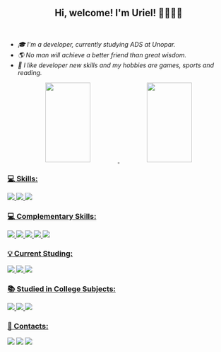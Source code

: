<h2 align = 'center' > Hi, welcome! I'm Uriel! 👋👩🏻‍💻 </h2>
<br>
  <section><em>
    <ul>
        <li>🎓 I'm a developer, currently studying ADS at Unopar.</li>
        <li>🌎 No man will achieve a better friend than great wisdom.</li>
        <li>🖤 I like developer new skills and my hobbies are games, sports and reading.</em></li>
    </ul>
  </section>

<div align="center">
  <a href="https://github.com/Uriel-Rodrigues">
  <img height="180em" width="45%" src="https://github-readme-stats.vercel.app/api?username=Uriel-Rodrigues&show_icons=true&theme=dracula&include_all_commits=true&count_private=true"/>
  <img height="180em" width="45%" src="https://github-readme-stats.vercel.app/api/top-langs/?username=Uriel-Rodrigues&layout=compact&langs_count=7&theme=dracula"/>
</div>

### 💻 Skills:

<div style="display: inline">
  <img src = 'https://img.shields.io/badge/HTML5-E34F26?style=for-the-badge&logo=html5&logoColor=white'>
  <img src = 'https://img.shields.io/badge/python-1572B6?style=for-the-badge&logo=python&logoColor=white'>
  <img src = 'https://img.shields.io/badge/C%2B%2B-00599C?style=for-the-badge&logo=c%2B%2B&logoColor=white'>
</div>

### 💻 Complementary Skills:
<div style="display: inline">
  <img src = 'https://aleen42.github.io/badges/src/photoshop.svg'>
  <img src = 'https://aleen42.github.io/badges/src/illustrator.svg'>
  <img src = 'https://aleen42.github.io/badges/src/dreamweaver.svg'>
  <img src = 'https://aleen42.github.io/badges/src/premiere.svg'>
  <img src = 'https://aleen42.github.io/badges/src/flash.svg'>
</div>

### 💡 Current Studing:

<div style="display: inline">
  <img src = 'https://img.shields.io/badge/HTML5-E34F26?style=for-the-badge&logo=html5&logoColor=white'>
  <img src = 'https://img.shields.io/badge/python-1572B6?style=for-the-badge&logo=python&logoColor=white'>
  <img src = 'https://img.shields.io/badge/Amazon_AWS-232F3E?style=for-the-badge&logo=amazon-aws&logoColor=white'>
  
</div>

### 📚 Studied in College Subjects:

<div style="display: inline">
  <img src = 'https://img.shields.io/badge/Python-3776AB?style=for-the-badge&logo=python&logoColor=white'>
  <img src = 'https://img.shields.io/badge/C%2B%2B-00599C?style=for-the-badge&logo=c%2B%2B&logoColor=white'>
  <img src = 'https://img.shields.io/badge/HTML5-E34F26?style=for-the-badge&logo=html5&logoColor=white'>
</div>
  
  ### 📝 Contacts:
 
<div style="display: inline"> 
  <a href = "mailto:uriel.bezerra.rodrigues@gmail.com"><img src="https://img.shields.io/badge/Gmail-D14836?style=for-the-badge&logo=gmail&logoColor=white" target="_blank"></a>
  <a href = "mailto:uriel.bezerra.rodrigues@hotmail.com"><img src="https://img.shields.io/badge/Microsoft_Outlook-0078D4?style=for-the-badge&logo=microsoft-outlook&logoColor=white" target="_blank"></a>
  <a href="https://www.linkedin.com/in/uriel-b-rodrigues-033a54250/" target="_blank"><img src="https://img.shields.io/badge/-LinkedIn-%230077B5?style=for-the-badge&logo=linkedin&logoColor=white" target="_blank"></a> 
</div>
